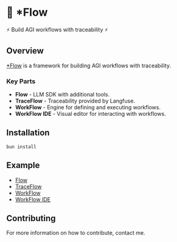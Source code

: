 # 🌊 *Flow 

⚡ Build AGI workflows with traceability ⚡

## Overview

[*Flow]() is a framework for building AGI workflows with traceability.

### Key Parts
- **Flow** - LLM SDK with additional tools.
- **TraceFlow** - Traceability provided by Langfuse.
- **WorkFlow** - Engine for defining and executing workflows.
- **WorkFlow IDE** - Visual editor for interacting with workflows.

## Installation

```shell
bun install
```

## Example

- [Flow](./flow/example)
- [TraceFlow](./traceflow/example)
- [WorkFlow](./workflow/example)
- [WorkFlow IDE](./workflow-ide/diagram)

## Contributing

For more information on how to contribute, contact me.